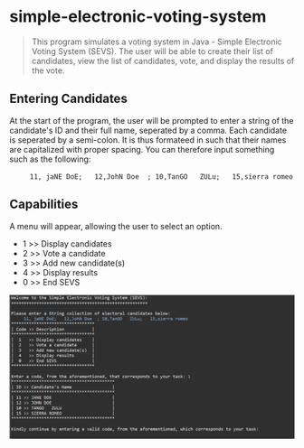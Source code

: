# simple-electronic-voting-system
> This program simulates a voting system in Java - Simple Electronic Voting System (SEVS). The user will be able to create their list of candidates, view the list of candidates, vote, and display the results of the vote.

## Entering Candidates
At the start of the program, the user will be prompted to enter a string of the candidate's ID and their full name, seperated by a comma. Each candidate is seperated by a semi-colon. It is thus formateed in such that their names are capitalized with proper spacing. You can therefore input something such as the following:
```
     11, jaNE DoE;   12,JohN Doe  ; 10,TanGO   ZULu;   15,sierra romeo
```

## Capabilities
A menu will appear, allowing the user to select an option.
- 1   >> Display candidates
- 2   >> Vote a candidate
- 3   >> Add new candidate(s) 
- 4   >> Display results
- 0   >> End SEVS	

![Preview](/Capture.PNG)
